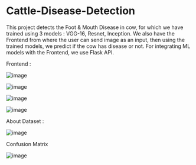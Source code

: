 # Cattle-Disease-Detection
This project detects the Foot &amp; Mouth Disease in cow, for which we have trained using 3 models : VGG-16, Resnet, Inception.
We also have the Frontend from where the user can send image as an input, then using the trained models, we predict if the cow has disease or not.
For integrating ML models with the Frontend, we use Flask API.


Frontend : 

![image](https://github.com/user-attachments/assets/33245133-331c-4df8-a947-b945b2036bca)

![image](https://github.com/user-attachments/assets/e921d88b-e1dc-470e-8dbd-dc38651c098c)

![image](https://github.com/user-attachments/assets/758a4b9f-85af-482a-9a6a-3f28df16317b)

![image](https://github.com/user-attachments/assets/104e4a43-d638-42d7-b66d-b42f76fffb29)


About Dataset : 

![image](https://github.com/user-attachments/assets/bae77826-8e62-43be-90c4-2eb4dd627731)


Confusion Matrix 

![image](https://github.com/user-attachments/assets/53dcffbc-7e31-4dc3-ba2a-94fd2e35dd7e)





